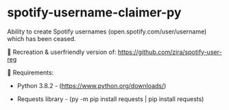 # spotify-username-claimer-py
Ability to create Spotify usernames (open.spotify.com/user/username) which has been ceased.

🎉 Recreation & userfriendly version of: https://github.com/zira/spotify-user-reg

🎨 Requirements:

- Python 3.8.2 - (https://www.python.org/downloads/)

- Requests library - (py -m pip install requests | pip install requests)

